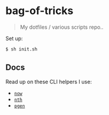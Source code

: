 # bag-of-tricks

> My dotfiles / various scripts repo..

Set up:

```bash
$ sh init.sh
```

## Docs

Read up on these CLI helpers I use:

* [`now`](./docs/README.now.md)
* [`nth`](./docs/README.nth.md)
* [`pgen`](./docs/README.pgen.md)